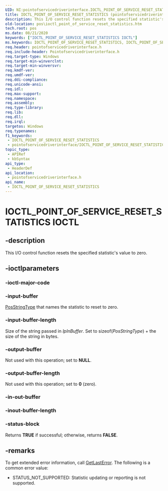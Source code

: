 ```yaml
---
UID: NI:pointofservicedriverinterface.IOCTL_POINT_OF_SERVICE_RESET_STATISTICS
title: IOCTL_POINT_OF_SERVICE_RESET_STATISTICS (pointofservicedriverinterface.h)
description: This I/O control function resets the specified statistic's value to zero.
old-location: pos\ioctl_point_of_service_reset_statistics.htm
tech.root: pos
ms.date: 08/21/2020
keywords: ["IOCTL_POINT_OF_SERVICE_RESET_STATISTICS IOCTL"]
ms.keywords: IOCTL_POINT_OF_SERVICE_RESET_STATISTICS, IOCTL_POINT_OF_SERVICE_RESET_STATISTICS control, IOCTL_POINT_OF_SERVICE_RESET_STATISTICS control code, pointofservicedriverinterface/IOCTL_POINT_OF_SERVICE_RESET_STATISTICS, pos.ioctl_point_of_service_reset_statistics
req.header: pointofservicedriverinterface.h
req.include-header: Pointofservicedriverinterface.h
req.target-type: Windows
req.target-min-winverclnt: 
req.target-min-winversvr: 
req.kmdf-ver: 
req.umdf-ver: 
req.ddi-compliance: 
req.unicode-ansi: 
req.idl: 
req.max-support: 
req.namespace: 
req.assembly: 
req.type-library: 
req.lib: 
req.dll: 
req.irql: 
targetos: Windows
req.typenames: 
f1_keywords:
 - IOCTL_POINT_OF_SERVICE_RESET_STATISTICS
 - pointofservicedriverinterface/IOCTL_POINT_OF_SERVICE_RESET_STATISTICS
topic_type:
 - APIRef
 - kbSyntax
api_type:
 - HeaderDef
api_location:
 - pointofservicedriverinterface.h
api_name:
 - IOCTL_POINT_OF_SERVICE_RESET_STATISTICS
---
```


# IOCTL_POINT_OF_SERVICE_RESET_STATISTICS IOCTL


## -description

This I/O control function resets the specified statistic's value to zero.

## -ioctlparameters

### -ioctl-major-code

### -input-buffer

[PosStringType](./ns-pointofservicedriverinterface-_posstringtype.md) that names the statistic to reset to zero.

### -input-buffer-length

Size of the string passed in *lpInBuffer*. Set to sizeof(*PosStringType*) + the size of the string in bytes.

### -output-buffer

Not used with this operation; set to **NULL**.

### -output-buffer-length

Not used with this operation; set to **0** (zero).

### -in-out-buffer

### -inout-buffer-length

### -status-block

Returns **TRUE** if successful; otherwise, returns **FALSE**.

## -remarks

To get extended error information, call [GetLastError](/windows/win32/api/errhandlingapi/nf-errhandlingapi-getlasterror). The following is a common error value:

- STATUS_NOT_SUPPORTED: Statistic updating or reporting is not supported.
